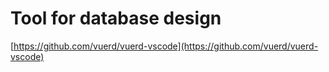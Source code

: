# Tool for database design

[https://github.com/vuerd/vuerd-vscode](https://github.com/vuerd/vuerd-vscode)